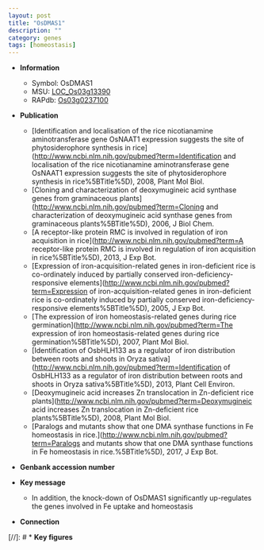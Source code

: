 ```yaml
---
layout: post
title: "OsDMAS1"
description: ""
category: genes
tags: [homeostasis]
---
```


* **Information**  
    + Symbol: OsDMAS1  
    + MSU: [LOC_Os03g13390](http://rice.plantbiology.msu.edu/cgi-bin/ORF_infopage.cgi?orf=LOC_Os03g13390)  
    + RAPdb: [Os03g0237100](http://rapdb.dna.affrc.go.jp/viewer/gbrowse_details/irgsp1?name=Os03g0237100)  

* **Publication**  
    + [Identification and localisation of the rice nicotianamine aminotransferase gene OsNAAT1 expression suggests the site of phytosiderophore synthesis in rice](http://www.ncbi.nlm.nih.gov/pubmed?term=Identification and localisation of the rice nicotianamine aminotransferase gene OsNAAT1 expression suggests the site of phytosiderophore synthesis in rice%5BTitle%5D), 2008, Plant Mol Biol.
    + [Cloning and characterization of deoxymugineic acid synthase genes from graminaceous plants](http://www.ncbi.nlm.nih.gov/pubmed?term=Cloning and characterization of deoxymugineic acid synthase genes from graminaceous plants%5BTitle%5D), 2006, J Biol Chem.
    + [A receptor-like protein RMC is involved in regulation of iron acquisition in rice](http://www.ncbi.nlm.nih.gov/pubmed?term=A receptor-like protein RMC is involved in regulation of iron acquisition in rice%5BTitle%5D), 2013, J Exp Bot.
    + [Expression of iron-acquisition-related genes in iron-deficient rice is co-ordinately induced by partially conserved iron-deficiency-responsive elements](http://www.ncbi.nlm.nih.gov/pubmed?term=Expression of iron-acquisition-related genes in iron-deficient rice is co-ordinately induced by partially conserved iron-deficiency-responsive elements%5BTitle%5D), 2005, J Exp Bot.
    + [The expression of iron homeostasis-related genes during rice germination](http://www.ncbi.nlm.nih.gov/pubmed?term=The expression of iron homeostasis-related genes during rice germination%5BTitle%5D), 2007, Plant Mol Biol.
    + [Identification of OsbHLH133 as a regulator of iron distribution between roots and shoots in Oryza sativa](http://www.ncbi.nlm.nih.gov/pubmed?term=Identification of OsbHLH133 as a regulator of iron distribution between roots and shoots in Oryza sativa%5BTitle%5D), 2013, Plant Cell Environ.
    + [Deoxymugineic acid increases Zn translocation in Zn-deficient rice plants](http://www.ncbi.nlm.nih.gov/pubmed?term=Deoxymugineic acid increases Zn translocation in Zn-deficient rice plants%5BTitle%5D), 2008, Plant Mol Biol.
    + [Paralogs and mutants show that one DMA synthase functions in Fe homeostasis in rice.](http://www.ncbi.nlm.nih.gov/pubmed?term=Paralogs and mutants show that one DMA synthase functions in Fe homeostasis in rice.%5BTitle%5D), 2017, J Exp Bot.

* **Genbank accession number**  

* **Key message**  
    + In addition, the knock-down of OsDMAS1 significantly up-regulates the genes involved in Fe uptake and homeostasis

* **Connection**  

[//]: # * **Key figures**  



